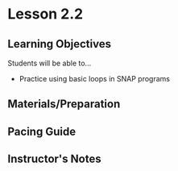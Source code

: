 # Lesson 2.2

## Learning Objectives
Students will be able to...
* Practice using basic loops in SNAP programs

## Materials/Preparation

## Pacing Guide

## Instructor's Notes

##